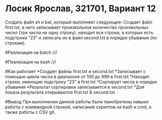 # Лосик Ярослав, 321701, Вариант 12
Создать файл sh и bat, который выполняет следующее:
Создает файл first.txt, в него записывает произвольное количество произвольных чисел (три числа на одну строку),
находит все строки, в которых есть подстрока “23” и записать их в файл second.txt в порядке убывания (по строкам). 

#Реализация на batch
///

#Пеализация на bash
///

#Как работает
*Создает файлы first.txt и second.txt
*Записывает с помощью цикла числа в диапазоне от 100 до 999 в first.txt
*Находит строки, имеющие подстроку "23" в first.txt
*Сортирует числа в порядке убывания
*Результат сортировки записывается в second.txt
*Для показа результата открываются first.txt & second.txt

#Вывод
При выполнении данной работы были приобретены навыки работы с коммандной строкой, написания скриптов на bash и cmd, а также работы с CSV git.
